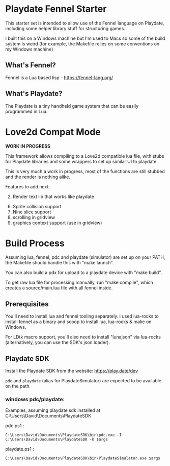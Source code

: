 # Playdate Fennel Starter

This starter set is intended to allow use of the Fennel language on Playdate,
including some helper library stuff for structuring games.

I built this on a Windows machine but I'm used to Macs so some of the build system is weird (for example, the Makefile relies on some conventions on my Windows machine)

## What's Fennel?

Fennel is a Lua based lisp - https://fennel-lang.org/

## What's Playdate?

The Playdate is a tiny handheld game system that can be easily programmed in Lua.

# Love2d Compat Mode

**WORK IN PROGRESS**

This framework allows compiling to a Love2d compatible lua file, with stubs for Playdate libraries and some wrappers to set up similar UI to playdate.

This is very much a work in progress, most of the functions are still stubbed and the render is nothing alike.

Features to add next:

<!-- 1. Render in a similar aspect ratio -->
2. Render text lib that works like playdate
<!-- 3. Input handlers (look at how Playbit does it) -->
<!-- 4. Render image -->
<!-- 5. Sprite handling -->
6. Sprite collision support
7. Nine slice support
8. scrolling in gridview
9. graphics context support (use in gridview)

# Build Process

Assuming lua, fennel, pdc and playdate (simulator) are set up on your PATH, the Makefile should handle this with "make launch".

You can also build a pdx for upload to a playdate device with "make build".

To get raw lua file for processing manually, run "make compile", which creates a source/main.lua file with all fennel inside.

## Prerequisites

You'll need to install lua and fennel tooling separately. I used lua-rocks to install fennel as a binary and scoop to install lua, lua-rocks & make on Windows.

For LDtk macro support, you'll also need to install "lunajson" via lua-rocks (alternatively, you can use the SDK's json loader).

## Playdate SDK

Install the Playdate SDK from the website: https://play.date/dev

`pdc` and `playdate` (alias for PlaydateSimulator) are expected to be available on the path.

### windows pdc/playdate:

Examples, assuming playdate sdk installed at C:\Users\David\Documents\PlaydateSDK

pdc.ps1 :

```
C:\Users\David\Documents\PlaydateSDK\bin\pdc.exe -I C:\Users\David\Documents\PlaydateSDK -k $args
```

playdate.ps1 :

```
C:\Users\David\Documents\PlaydateSDK\bin\PlaydateSimulator.exe $args
```
